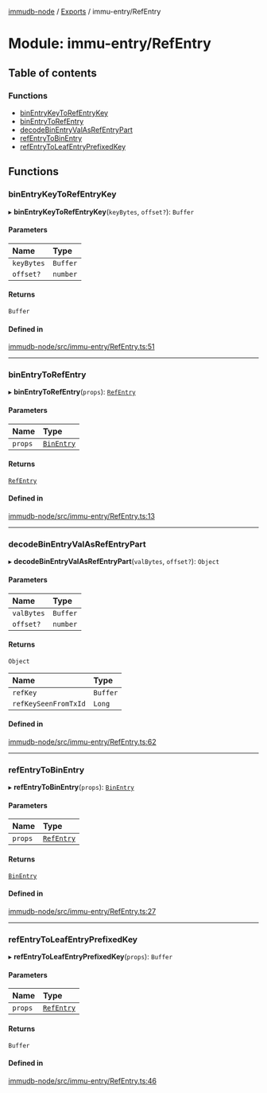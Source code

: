 [immudb-node](../README.md) / [Exports](../modules.md) / immu-entry/RefEntry

# Module: immu-entry/RefEntry

## Table of contents

### Functions

- [binEntryKeyToRefEntryKey](immu_entry_RefEntry.md#binentrykeytorefentrykey)
- [binEntryToRefEntry](immu_entry_RefEntry.md#binentrytorefentry)
- [decodeBinEntryValAsRefEntryPart](immu_entry_RefEntry.md#decodebinentryvalasrefentrypart)
- [refEntryToBinEntry](immu_entry_RefEntry.md#refentrytobinentry)
- [refEntryToLeafEntryPrefixedKey](immu_entry_RefEntry.md#refentrytoleafentryprefixedkey)

## Functions

### binEntryKeyToRefEntryKey

▸ **binEntryKeyToRefEntryKey**(`keyBytes`, `offset?`): `Buffer`

#### Parameters

| Name | Type |
| :------ | :------ |
| `keyBytes` | `Buffer` |
| `offset?` | `number` |

#### Returns

`Buffer`

#### Defined in

[immudb-node/src/immu-entry/RefEntry.ts:51](https://github.com/user3232/node-immu-db/blob/30c0d74/immudb-node/src/immu-entry/RefEntry.ts#L51)

___

### binEntryToRefEntry

▸ **binEntryToRefEntry**(`props`): [`RefEntry`](types_Entry.md#refentry)

#### Parameters

| Name | Type |
| :------ | :------ |
| `props` | [`BinEntry`](types_Entry.md#binentry) |

#### Returns

[`RefEntry`](types_Entry.md#refentry)

#### Defined in

[immudb-node/src/immu-entry/RefEntry.ts:13](https://github.com/user3232/node-immu-db/blob/30c0d74/immudb-node/src/immu-entry/RefEntry.ts#L13)

___

### decodeBinEntryValAsRefEntryPart

▸ **decodeBinEntryValAsRefEntryPart**(`valBytes`, `offset?`): `Object`

#### Parameters

| Name | Type |
| :------ | :------ |
| `valBytes` | `Buffer` |
| `offset?` | `number` |

#### Returns

`Object`

| Name | Type |
| :------ | :------ |
| `refKey` | `Buffer` |
| `refKeySeenFromTxId` | `Long` |

#### Defined in

[immudb-node/src/immu-entry/RefEntry.ts:62](https://github.com/user3232/node-immu-db/blob/30c0d74/immudb-node/src/immu-entry/RefEntry.ts#L62)

___

### refEntryToBinEntry

▸ **refEntryToBinEntry**(`props`): [`BinEntry`](types_Entry.md#binentry)

#### Parameters

| Name | Type |
| :------ | :------ |
| `props` | [`RefEntry`](types_Entry.md#refentry) |

#### Returns

[`BinEntry`](types_Entry.md#binentry)

#### Defined in

[immudb-node/src/immu-entry/RefEntry.ts:27](https://github.com/user3232/node-immu-db/blob/30c0d74/immudb-node/src/immu-entry/RefEntry.ts#L27)

___

### refEntryToLeafEntryPrefixedKey

▸ **refEntryToLeafEntryPrefixedKey**(`props`): `Buffer`

#### Parameters

| Name | Type |
| :------ | :------ |
| `props` | [`RefEntry`](types_Entry.md#refentry) |

#### Returns

`Buffer`

#### Defined in

[immudb-node/src/immu-entry/RefEntry.ts:46](https://github.com/user3232/node-immu-db/blob/30c0d74/immudb-node/src/immu-entry/RefEntry.ts#L46)
